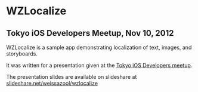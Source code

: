 WZLocalize
===========

Tokyo iOS Developers Meetup, Nov 10, 2012
-----------

WZLocalize is a sample app demonstrating localization of text, images, and storyboards.

It was written for a presentation given at the [Tokyo iOS Developers meetup](http://www.meetup.com/TokyoiOSMeetup/).

The presentation slides are available on slideshare at [slideshare.net/weissazool/wzlocalize](http://www.slideshare.net/weissazool/wzlocalize)
